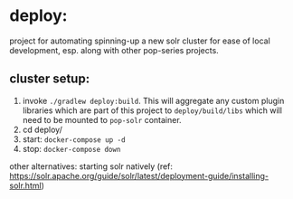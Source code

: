 # deploy:

project for automating spinning-up a new solr cluster for ease of local development, esp. along with other pop-series projects.

## cluster setup:
1. invoke `./gradlew deploy:build`. This will aggregate any custom plugin libraries which are part of this project to `deploy/build/libs` which will need to be mounted to `pop-solr` container.
2. cd deploy/
3. start: `docker-compose up -d`
4. stop: `docker-compose down`

other alternatives:
starting solr natively (ref: https://solr.apache.org/guide/solr/latest/deployment-guide/installing-solr.html)
